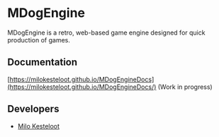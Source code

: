 # MDogEngine
MDogEngine is a retro, web-based game engine designed for quick production of games.
## Documentation
[https://milokesteloot.github.io/MDogEngineDocs](https://milokesteloot.github.io/MDogEngineDocs/) (Work in progress)
## Developers
* [Milo Kesteloot](https://www.milo.games)

